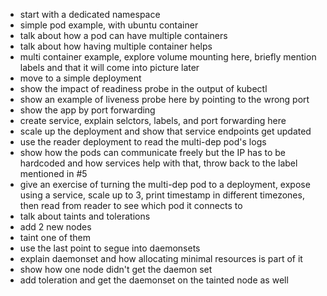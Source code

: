 - start with a dedicated namespace
- simple pod example, with ubuntu container
- talk about how a pod can have multiple containers
- talk about how having multiple container helps
- multi container example, explore volume mounting here, briefly mention labels and that it will come into picture later
- move to a simple deployment
- show the impact of readiness probe in the output of kubectl
- show an example of liveness probe here by pointing to the wrong port
- show the app by port forwarding
- create service, explain selctors, labels, and port forwarding here
- scale up the deployment and show that service endpoints get updated
- use the reader deployment to read the multi-dep pod's logs
- show how the pods can communicate freely but the IP has to be hardcoded and how services help with that, throw back to the label mentioned in #5
- give an exercise of turning the multi-dep pod to a deployment, expose using a service, scale up to 3, print timestamp in different timezones, then read from reader to see which pod it connects to
- talk about taints and tolerations
- add 2 new nodes
- taint one of them
- use the last point to segue into daemonsets
- explain daemonset and how allocating minimal resources is part of it
- show how one node didn't get the daemon set
- add toleration and get the daemonset on the tainted node as well